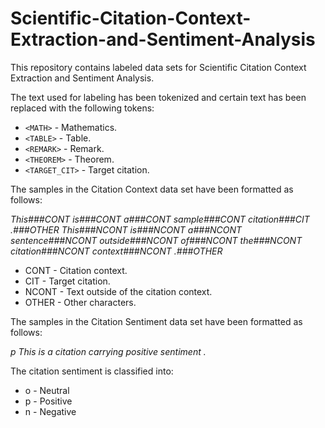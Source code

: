 # Scientific-Citation-Context-Extraction-and-Sentiment-Analysis
This repository contains labeled data sets for Scientific Citation Context Extraction and Sentiment Analysis.

The text used for labeling has been tokenized and certain text has been replaced with the following tokens:

- `<MATH>`       - Mathematics.
- `<TABLE>`      - Table.
- `<REMARK>`     - Remark.
- `<THEOREM>`    - Theorem.
- `<TARGET_CIT>` - Target citation.

The samples in the Citation Context data set have been formatted as follows:

*This###CONT is###CONT a###CONT sample###CONT citation###CIT .###OTHER This###NCONT is###NCONT a###NCONT sentence###NCONT outside###NCONT of###NCONT the###NCONT citation###NCONT context###NCONT .###OTHER*

- CONT  - Citation context.
- CIT   - Target citation.
- NCONT - Text outside of the citation context.
- OTHER - Other characters.

The samples in the Citation Sentiment data set have been formatted as follows:

*p  This is a citation carrying positive sentiment .*

The citation sentiment is classified into:
- o - Neutral
- p - Positive
- n - Negative

